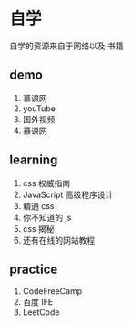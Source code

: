 # 自学

自学的资源来自于网络以及 书籍

## demo

1. 慕课网
2. youTube
3. 国外视频
4. 慕课网

## learning

1. css 权威指南
2. JavaScript 高级程序设计
3. 精通 css
4. 你不知道的 js
5. css 揭秘
6. 还有在线的网站教程

## practice

1. CodeFreeCamp
2. 百度 IFE
3. LeetCode
